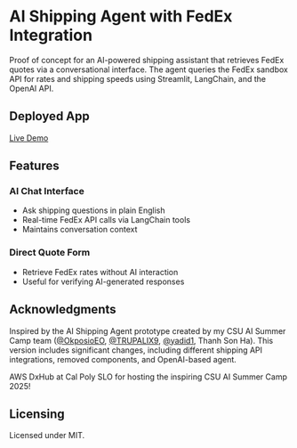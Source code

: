 # AI Shipping Agent with FedEx Integration

Proof of concept for an AI-powered shipping assistant that retrieves FedEx quotes via a conversational interface. The agent queries the FedEx sandbox API for rates and shipping speeds using Streamlit, LangChain, and the OpenAI API.

## Deployed App
[Live Demo](<link-here>)

## Features

### AI Chat Interface
- Ask shipping questions in plain English  
- Real-time FedEx API calls via LangChain tools  
- Maintains conversation context  

### Direct Quote Form
- Retrieve FedEx rates without AI interaction  
- Useful for verifying AI-generated responses  

## Acknowledgments
Inspired by the AI Shipping Agent prototype created by my CSU AI Summer Camp team ([@OkposioEO](<https://github.com/OkposioEO>), [@TRUPALIX9](<https://github.com/TRUPALIX9>), [@yadid1](<https://github.com/yadid1>), Thanh Son Ha). This version includes significant changes, including different shipping API integrations, removed components, and OpenAI-based agent.

AWS DxHub at Cal Poly SLO for hosting the inspiring CSU AI Summer Camp 2025!

## Licensing
Licensed under MIT.  